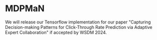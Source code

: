 # MDPMaN
We will release our Tensorflow implementation for our paper "Capturing Decision-making Patterns for Click-Through Rate Prediction via Adaptive Expert Collaboration" if accepted by WSDM 2024.
